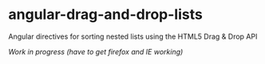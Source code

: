 angular-drag-and-drop-lists
===========================

Angular directives for sorting nested lists using the HTML5 Drag &amp; Drop API

*Work in progress (have to get firefox and IE working)*
